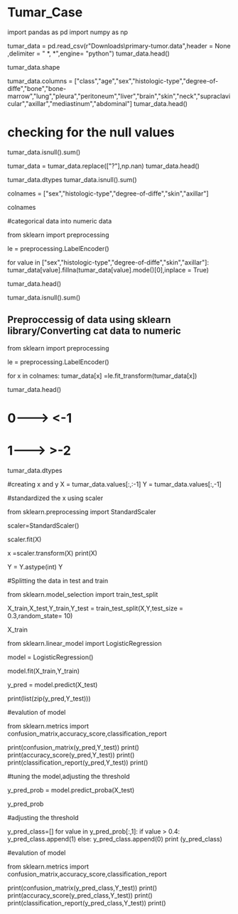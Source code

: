 # Tumar_Case

import pandas as pd
import numpy as np

tumar_data = pd.read_csv(r"Downloads\primary-tumor.data",header = None ,delimiter = " *, *",engine= "python")
tumar_data.head()

tumar_data.shape

tumar_data.columns = ["class","age","sex","histologic-type","degree-of-diffe","bone","bone-marrow","lung","pleura","peritoneum","liver","brain","skin","neck","supraclavicular","axillar","mediastinum","abdominal"]
tumar_data.head()

# checking for the null values
tumar_data.isnull().sum()


tumar_data = tumar_data.replace(["?"],np.nan)
tumar_data.head()

tumar_data.dtypes
tumar_data.isnull().sum()

colnames = ["sex","histologic-type","degree-of-diffe","skin","axillar"]

colnames

#categorical data into numeric data

from sklearn import preprocessing

le = preprocessing.LabelEncoder()

for value in ["sex","histologic-type","degree-of-diffe","skin","axillar"]:
    tumar_data[value].fillna(tumar_data[value].mode()[0],inplace = True)
    
tumar_data.head()

tumar_data.isnull().sum()


## Preproccessig of data using sklearn library/Converting cat data to numeric


from sklearn import preprocessing

le = preprocessing.LabelEncoder()

for x in colnames:
    tumar_data[x] =le.fit_transform(tumar_data[x])

tumar_data.head()

# 0---> <-1
# 1---> >-2

tumar_data.dtypes

#creating x and y
X = tumar_data.values[:,:-1]
Y = tumar_data.values[:,-1]

#standardized the x using scaler 

from sklearn.preprocessing import StandardScaler

scaler=StandardScaler()

scaler.fit(X)

x =scaler.transform(X)
print(X)

Y = Y.astype(int)
Y

#Splitting the data in test and train

from sklearn.model_selection import train_test_split

X_train,X_test,Y_train,Y_test = train_test_split(X,Y,test_size = 0.3,random_state= 10)

X_train


from sklearn.linear_model import LogisticRegression

model = LogisticRegression()

model.fit(X_train,Y_train)

y_pred = model.predict(X_test)

print(list(zip(y_pred,Y_test))) 

#evalution of model


from sklearn.metrics import confusion_matrix,accuracy_score,classification_report

print(confusion_matrix(y_pred,Y_test))
print()
print(accuracy_score(y_pred,Y_test))
print()
print(classification_report(y_pred,Y_test))
print()

#tuning the model,adjusting the threshold


y_pred_prob = model.predict_proba(X_test)

y_pred_prob

#adjusting the threshold

y_pred_class=[]
for value in y_pred_prob[:,1]:
    if value > 0.4:
        y_pred_class.append(1)
    else:
        y_pred_class.append(0)
print (y_pred_class)

#evalution of model


from sklearn.metrics import confusion_matrix,accuracy_score,classification_report

print(confusion_matrix(y_pred_class,Y_test))
print()
print(accuracy_score(y_pred_class,Y_test))
print()
print(classification_report(y_pred_class,Y_test))
print()
